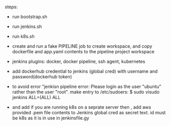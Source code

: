 steps:
-  run bootstrap.sh
-  run jenkins.sh
-  run k8s.sh
-  create and run a fake PIPELINE job to create workspace, and copy dockerfile and app.yaml contents to the pipeline project workspace
-  jenkins plugins: docker, docker pipeline, ssh agent, kubernetes

-  add dockerhub credential to jenkins (global cred) with username and password(dockerhub token)

-  to avoid error "jenkisn pipeline error: Please login as the user "ubuntu" rather than the user "root".
make entry to /etc/sudoers: 
$ sudo visudo
jenkins ALL=(ALL) ALL

- and add if you are running k8s on a seprate server then , add aws provided .pem file contents to Jenkins global cred as secret text. id must be k8s as it is in use in jenkinsfile.gy

